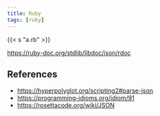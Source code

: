```yaml
---
title: Ruby
tags: [ruby]
---
```


{{< s "a.rb" >}}

<https://ruby-doc.org/stdlib/libdoc/json/rdoc>

## References

- <https://hyperpolyglot.org/scripting2#parse-json>
- <https://programming-idioms.org/idiom/91>
- <https://rosettacode.org/wiki/JSON>
